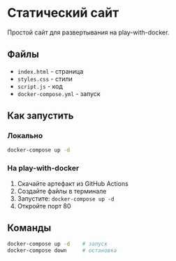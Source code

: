 # Статический сайт

Простой сайт для развертывания на play-with-docker.

## Файлы
- `index.html` - страница
- `styles.css` - стили
- `script.js` - код
- `docker-compose.yml` - запуск

## Как запустить

### Локально
```bash
docker-compose up -d
```

### На play-with-docker
1. Скачайте артефакт из GitHub Actions
2. Создайте файлы в терминале
3. Запустите: `docker-compose up -d`
4. Откройте порт 80

## Команды
```bash
docker-compose up -d    # запуск
docker-compose down     # остановка
```